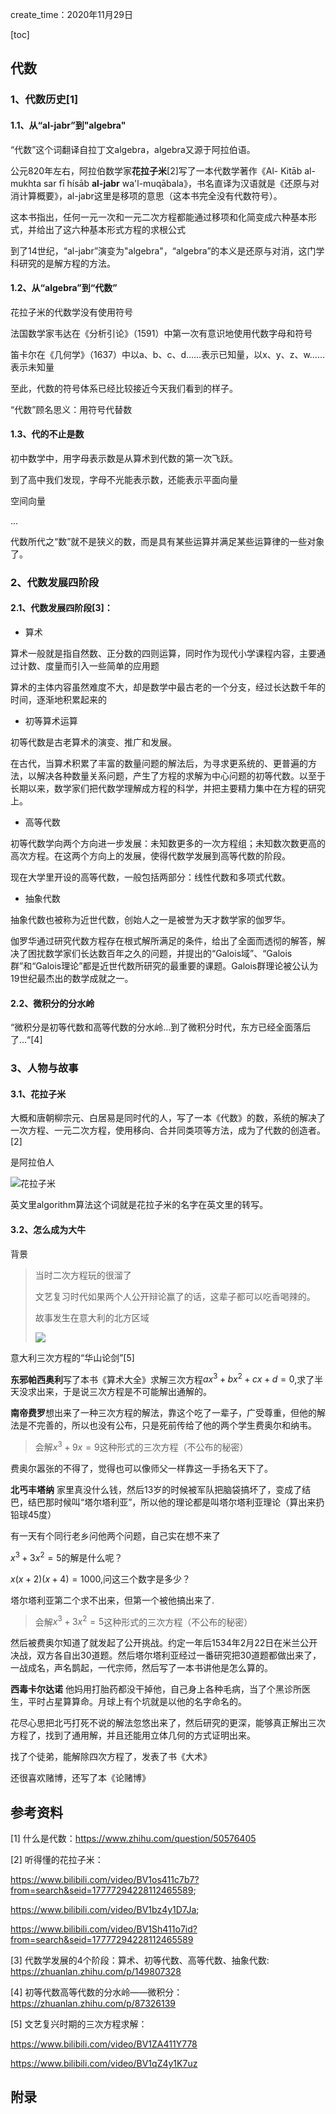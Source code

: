 create_time：2020年11月29日

[toc]

## 代数

### 1、代数历史[1]

#### 1.1、从“al-jabr”到"algebra"

“代数”这个词翻译自拉丁文algebra，algebra又源于阿拉伯语。

公元820年左右，阿拉伯数学家**花拉子米**[2]写了一本代数学著作《Al- Kitāb al-mukhta sar fī hísāb **al-jabr** wa'l-muqābala》，书名直译为汉语就是《还原与对消计算概要》，al-jabr这里是移项的意思（这本书完全没有代数符号）。

这本书指出，任何一元一次和一元二次方程都能通过移项和化简变成六种基本形式，并给出了这六种基本形式方程的求根公式

到了14世纪，“al-jabr”演变为"algebra"，“algebra”的本义是还原与对消，这门学科研究的是解方程的方法。



#### 1.2、从“algebra”到“代数”

花拉子米的代数学没有使用符号

法国数学家韦达在《分析引论》（1591）中第一次有意识地使用代数字母和符号

笛卡尔在《几何学》（1637）中以a、b、c、d……表示已知量，以x、y、z、w……表示未知量

至此，代数的符号体系已经比较接近今天我们看到的样子。

“代数”顾名思义：用符号代替数



#### 1.3、代的不止是数

初中数学中，用字母表示数是从算术到代数的第一次飞跃。

到了高中我们发现，字母不光能表示数，还能表示平面向量

空间向量

...

代数所代之“数”就不是狭义的数，而是具有某些运算并满足某些运算律的一些对象了。



### 2、代数发展四阶段

#### 2.1、代数发展四阶段[3]：

* 算术

算术一般就是指自然数、正分数的四则运算，同时作为现代小学课程内容，主要通过计数、度量而引入一些简单的应用题

算术的主体内容虽然难度不大，却是数学中最古老的一个分支，经过长达数千年的时间，逐渐地积累起来的



* 初等算术运算

初等代数是古老算术的演变、推广和发展。

 在古代，当算术积累了丰富的数量问题的解法后，为寻求更系统的、更普遍的方法，以解决各种数量关系问题，产生了方程的求解为中心问题的初等代数。以至于长期以来，数学家们把代数学理解成方程的科学，并把主要精力集中在方程的研究上。



* 高等代数

初等代数学向两个方向进一步发展：未知数更多的一次方程组；未知数次数更高的高次方程。在这两个方向上的发展，使得代数学发展到高等代数的阶段。

现在大学里开设的高等代数，一般包括两部分：线性代数和多项式代数。



* 抽象代数

抽象代数也被称为近世代数，创始人之一是被誉为天才数学家的伽罗华。

伽罗华通过研究代数方程存在根式解所满足的条件，给出了全面而透彻的解答，解决了困扰数学家们长达数百年之久的问题，并提出的“Galois域”、“Galois群”和“Galois理论”都是近世代数所研究的最重要的课题。Galois群理论被公认为19世纪最杰出的数学成就之一。

#### 2.2、微积分的分水岭

“微积分是初等代数和高等代数的分水岭…到了微积分时代，东方已经全面落后了…“[4]



### 3、人物与故事

#### 3.1、花拉子米

大概和唐朝柳宗元、白居易是同时代的人，写了一本《代数》的数，系统的解决了一次方程、一元二次方程，使用移向、合并同类项等方法，成为了代数的创造者。[2]

是阿拉伯人

![花拉子米](C:\Users\lalalala\2020project\math\高等代数\images\花拉子米.JPG)

英文里algorithm算法这个词就是花拉子米的名字在英文里的转写。

#### 3.2、怎么成为大牛

背景

> 当时二次方程玩的很溜了
>
> 文艺复习时代如果两个人公开辩论赢了的话，这辈子都可以吃香喝辣的。
>
> 故事发生在意大利的北方区域
>
> ![](C:\Users\lalalala\2020project\math\高等代数\images\意大利北方.JPG)



意大利三次方程的“华山论剑”[5]

**东邪帕西奥利**写了本书《算术大全》求解三次方程$ax^3+bx^2+cx+d=0$,求了半天没求出来，于是说三次方程是不可能解出通解的。



**南帝费罗**想出来了一种三次方程的解法，靠这个吃了一辈子，广受尊重，但他的解法是不完善的，所以也没有公布，只是死前传给了他的两个学生费奥尔和纳韦。

> 会解$x^3+9x=9$这种形式的三次方程（不公布的秘密）

费奥尔嚣张的不得了，觉得也可以像师父一样靠这一手扬名天下了。



**北丐丰塔纳** 家里真没什么钱，然后13岁的时候被军队把脑袋搞坏了，变成了结巴，结巴那时候叫“塔尔塔利亚”，所以他的理论都是叫塔尔塔利亚理论（算出来扔铅球45度）

有一天有个同行老乡问他两个问题，自己实在想不来了

$x^3+3x^2=5$的解是什么呢？

$x(x+2)(x+4)=1000$,问这三个数字是多少？

塔尔塔利亚第二个求不出来，但第一个被他搞出来了.

> 会解$x^3+3x^2=5$这种形式的三次方程（不公布的秘密）

然后被费奥尔知道了就发起了公开挑战。约定一年后1534年2月22日在米兰公开决战，双方各自出30道题。然后塔尔塔利亚经过一番研究把30道题都做出来了，一战成名，声名鹊起，一代宗师，然后写了一本书讲他是怎么算的。



**西毒卡尔达诺** 他妈用打胎药都没干掉他，自己身上各种毛病，当了个黑诊所医生，平时占星算算命。月球上有个坑就是以他的名字命名的。

花尽心思把北丐打死不说的解法忽悠出来了，然后研究的更深，能够真正解出三次方程了，找到了通用解，并且还能用立体几何的方式证明出来。

找了个徒弟，能解除四次方程了，发表了书《大术》

还很喜欢赌博，还写了本《论赌博》



## 参考资料

[1] 什么是代数：https://www.zhihu.com/question/50576405

[2] 听得懂的花拉子米：

https://www.bilibili.com/video/BV1os411c7b7?from=search&seid=17777294228112465589; 

https://www.bilibili.com/video/BV1bz4y1D7Ja; 

https://www.bilibili.com/video/BV1Sh411o7id?from=search&seid=17777294228112465589

[3] 代数学发展的4个阶段：算术、初等代数、高等代数、抽象代数: https://zhuanlan.zhihu.com/p/149807328

[4] 初等代数高等代数的分水岭——微积分： https://zhuanlan.zhihu.com/p/87326139

[5] 文艺复兴时期的三次方程求解：

https://www.bilibili.com/video/BV1ZA411Y778

https://www.bilibili.com/video/BV1qZ4y1K7uz



## 附录



